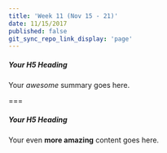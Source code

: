 ```yaml
---
title: 'Week 11 (Nov 15 - 21)'
date: 11/15/2017
published: false
git_sync_repo_link_display: 'page'
---
```


##### Your H5 Heading
Your _awesome_ summary goes here.

===

##### Your H5 Heading
Your even **more amazing** content goes here.
